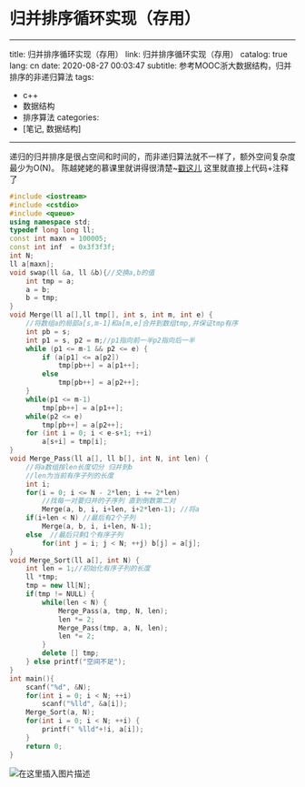 # 归并排序循环实现（存用）

---
title: 归并排序循环实现（存用）
link: 归并排序循环实现（存用）
catalog: true
lang: cn
date:  2020-08-27 00:03:47
subtitle: 参考MOOC浙大数据结构，归并排序的非递归算法
tags:
- c++
- 数据结构
- 排序算法
categories:
- [笔记, 数据结构]
---

递归的归并排序是很占空间和时间的，而非递归算法就不一样了，额外空间复杂度最少为O(N)。
陈越姥姥的慕课里就讲得很清楚~[戳这儿](https://www.icourse163.org/learn/ZJU-93001?tid=1459700443#/learn/content?type=detail&id=1235254071&cid=1254945270)
这里就直接上代码+注释了
```cpp
#include <iostream>
#include <cstdio>
#include <queue>
using namespace std;
typedef long long ll;
const int maxn = 100005;
const int inf  = 0x3f3f3f;
int N;
ll a[maxn];
void swap(ll &a, ll &b){//交换a,b的值
    int tmp = a;
    a = b;
    b = tmp;
}
void Merge(ll a[],ll tmp[], int s, int m, int e) {
    //将数组a的局部a[s,m-1]和a[m,e]合并到数组tmp,并保证tmp有序
    int pb = s;
    int p1 = s, p2 = m;//p1指向前一半p2指向后一半
    while (p1 <= m-1 && p2 <= e) {
        if (a[p1] <= a[p2])
            tmp[pb++] = a[p1++];
        else 
            tmp[pb++] = a[p2++];
    }
    while(p1 <= m-1) 
        tmp[pb++] = a[p1++];
    while(p2 <= e) 
        tmp[pb++] = a[p2++];
    for (int i = 0; i < e-s+1; ++i)
        a[s+i] = tmp[i];
}
void Merge_Pass(ll a[], ll b[], int N, int len) {
    //将a数组按len长度切分 归并到b
    //len为当前有序子列的长度
    int i;
    for(i = 0; i <= N - 2*len; i += 2*len) 
        //找每一对要归并的子序列 直到倒数第二对
        Merge(a, b, i, i+len, i+2*len-1); //将a
    if(i+len < N) //最后有2个子列
        Merge(a, b, i, i+len, N-1);
    else  //最后只剩1个有序子列
        for(int j = i; j < N; ++j) b[j] = a[j];
}
void Merge_Sort(ll a[], int N) {
    int len = 1;//初始化有序子列的长度
    ll *tmp;
    tmp = new ll[N];
    if(tmp != NULL) {
        while(len < N) {
            Merge_Pass(a, tmp, N, len);
            len *= 2;
            Merge_Pass(tmp, a, N, len);
            len *= 2;
        }
        delete [] tmp;
    } else printf("空间不足");
}
int main(){
    scanf("%d", &N);
    for(int i = 0; i < N; ++i) 
        scanf("%lld", &a[i]);
    Merge_Sort(a, N);
    for(int i = 0; i < N; ++i) {
        printf(" %lld"+!i, a[i]);
    }
    return 0;
}
```
![在这里插入图片描述](https://img-blog.csdnimg.cn/20200827000243956.png?x-oss-process=image/watermark,type_ZmFuZ3poZW5naGVpdGk,shadow_10,text_aHR0cHM6Ly9ibG9nLmNzZG4ubmV0L3FxXzQ1ODkwNTMz,size_16,color_FFFFFF,t_70#pic_center)
